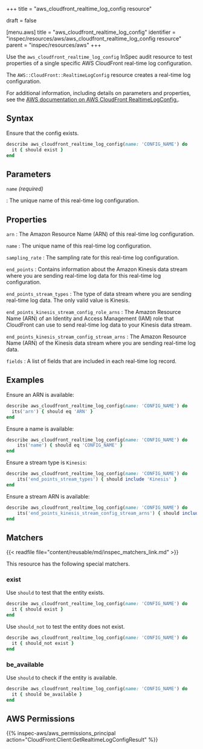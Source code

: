 +++
title = "aws_cloudfront_realtime_log_config resource"

draft = false


[menu.aws]
title = "aws_cloudfront_realtime_log_config"
identifier = "inspec/resources/aws/aws_cloudfront_realtime_log_config resource"
parent = "inspec/resources/aws"
+++

Use the `aws_cloudfront_realtime_log_config` InSpec audit resource to test properties of a single specific AWS CloudFront real-time log configuration.

The `AWS::CloudFront::RealtimeLogConfig` resource creates a real-time log configuration.

For additional information, including details on parameters and properties, see the [AWS documentation on AWS CloudFront RealtimeLogConfig.](https://docs.aws.amazon.com/AWSCloudFormation/latest/UserGuide/aws-resource-cloudfront-realtimelogconfig.html).

## Syntax

Ensure that the config exists.

```ruby
describe aws_cloudfront_realtime_log_config(name: 'CONFIG_NAME') do
  it { should exist }
end
```

## Parameters

`name` _(required)_

: The unique name of this real-time log configuration.

## Properties

`arn`
: The Amazon Resource Name (ARN) of this real-time log configuration.

`name`
: The unique name of this real-time log configuration.

`sampling_rate`
: The sampling rate for this real-time log configuration.

`end_points`
: Contains information about the Amazon Kinesis data stream where you are sending real-time log data for this real-time log configuration.

`end_points_stream_types`
: The type of data stream where you are sending real-time log data. The only valid value is Kinesis.

`end_points_kinesis_stream_config_role_arns`
: The Amazon Resource Name (ARN) of an Identity and Access Management (IAM) role that CloudFront can use to send real-time log data to your Kinesis data stream.

`end_points_kinesis_stream_config_stream_arns`
: The Amazon Resource Name (ARN) of the Kinesis data stream where you are sending real-time log data.

`fields`
: A list of fields that are included in each real-time log record.

## Examples

Ensure an ARN is available:

```ruby
describe aws_cloudfront_realtime_log_config(name: 'CONFIG_NAME') do
  its('arn') { should eq 'ARN' }
end
```

Ensure a name is available:

```ruby
describe aws_cloudfront_realtime_log_config(name: 'CONFIG_NAME') do
    its('name') { should eq 'CONFIG_NAME' }
end
```

Ensure a stream type is `Kinesis`:

```ruby
describe aws_cloudfront_realtime_log_config(name: 'CONFIG_NAME') do
    its('end_points_stream_types') { should include 'Kinesis' }
end
```

Ensure a stream ARN is available:

```ruby
describe aws_cloudfront_realtime_log_config(name: 'CONFIG_NAME') do
    its('end_points_kinesis_stream_config_stream_arns') { should include 'STREAM_ARN' }
end
```

## Matchers

{{< readfile file="content/reusable/md/inspec_matchers_link.md" >}}

This resource has the following special matchers.

### exist

Use `should` to test that the entity exists.

```ruby
describe aws_cloudfront_realtime_log_config(name: 'CONFIG_NAME') do
  it { should exist }
end
```

Use `should_not` to test the entity does not exist.

```ruby
describe aws_cloudfront_realtime_log_config(name: 'CONFIG_NAME') do
  it { should_not exist }
end
```

### be_available

Use `should` to check if the entity is available.

```ruby
describe aws_cloudfront_realtime_log_config(name: 'CONFIG_NAME') do
  it { should be_available }
end
```

## AWS Permissions

{{% inspec-aws/aws_permissions_principal action="CloudFront:Client:GetRealtimeLogConfigResult" %}}
